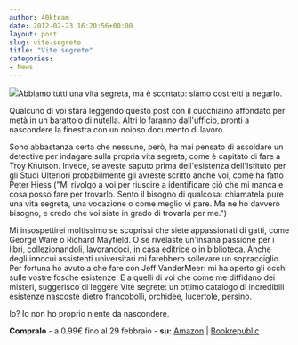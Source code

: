 ```yaml
---
author: 40kteam
date: 2012-02-23 16:20:56+00:00
layout: post
slug: vite-segrete
title: "Vite segrete"
categories:
- News
---
```


![](http://40k.it/wp-content/uploads/2012/02/9788865860748-208x300.jpg)Abbiamo tutti una vita segreta, ma è scontato: siamo costretti a negarlo.

Qualcuno di voi starà leggendo questo post con il cucchiaino affondato per metà in un barattolo di nutella. Altri lo faranno dall'ufficio, pronti a nascondere la finestra con un noioso documento di lavoro.

Sono abbastanza certa che nessuno, però, ha mai pensato di assoldare un detective per indagare sulla propria vita segreta, come è capitato di fare a Troy Knutson. Invece, se aveste saputo prima dell'esistenza dell'Istituto per gli Studi Ulteriori probabilmente gli avreste scritto anche voi, come ha fatto Peter Hiess ("Mi rivolgo a voi per riuscire a identificare ciò che mi manca e cosa posso fare per trovarlo. Sento il bisogno di qualcosa: chiamatela pure una vita segreta, una vocazione o come meglio vi pare. Ma ne ho davvero bisogno, e credo che voi siate in grado di trovarla per me.")

Mi insospettirei moltissimo se scoprissi che siete appassionati di gatti, come George Ware o Richard Mayfield. O se rivelaste un'insana passione per i libri, collezionandoli, lavorandoci, in casa editrice o in biblioteca. Anche degli innocui assistenti universitari mi farebbero sollevare un sopracciglio. Per fortuna ho avuto a che fare con Jeff VanderMeer: mi ha aperto gli occhi sulle vostre fosche esistenze. E a quelli di voi che come me diffidano dei misteri, suggerisco di leggere Vite segrete: un ottimo catalogo di incredibili esistenze nascoste dietro francobolli, orchidee, lucertole, persino.

Io? Io non ho proprio niente da nascondere.

**Compralo** - a 0.99€ fino al 29 febbraio - **su:** [Amazon](http://www.amazon.it/dp/B007C7TLIQ) | [Bookrepublic](http://www.bookrepublic.it/book/9788865860748-vite-segrete/)
